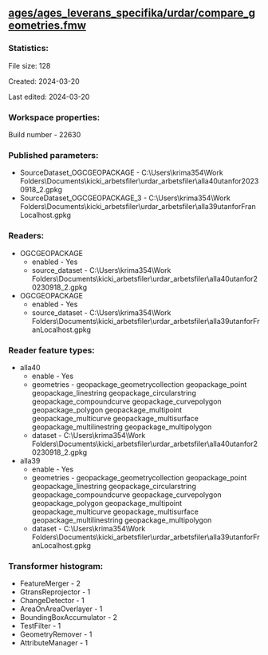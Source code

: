 ﻿## [ages/ages_leverans_specifika/urdar/compare_geometries.fmw](https://github.com/kicki58/kix_working_dir/blob/master/ages/ages_leverans_specifika/urdar/compare_geometries.fmw)

### Statistics:
File size: 128

Created: 2024-03-20

Last edited: 2024-03-20


### Workspace properties:
Build number    - 22630

### Published parameters:
*  SourceDataset_OGCGEOPACKAGE    -   C:\Users\krima354\Work Folders\Documents\kicki_arbetsfiler\urdar_arbetsfiler\alla40utanfor20230918_2.gpkg
*  SourceDataset_OGCGEOPACKAGE_3    -   C:\Users\krima354\Work Folders\Documents\kicki_arbetsfiler\urdar_arbetsfiler\alla39utanforFranLocalhost.gpkg

### Readers:
*  OGCGEOPACKAGE
    * enabled    -  Yes
    * source_dataset    -   C:\Users\krima354\Work Folders\Documents\kicki_arbetsfiler\urdar_arbetsfiler\alla40utanfor20230918_2.gpkg
*  OGCGEOPACKAGE
    * enabled    -  Yes
    * source_dataset    -   C:\Users\krima354\Work Folders\Documents\kicki_arbetsfiler\urdar_arbetsfiler\alla39utanforFranLocalhost.gpkg

### Reader feature types:
*  alla40
    * enable - Yes
    * geometries - geopackage_geometrycollection geopackage_point geopackage_linestring geopackage_circularstring geopackage_compoundcurve geopackage_curvepolygon geopackage_polygon geopackage_multipoint geopackage_multicurve geopackage_multisurface geopackage_multilinestring geopackage_multipolygon
    * dataset - C:\Users\krima354\Work Folders\Documents\kicki_arbetsfiler\urdar_arbetsfiler\alla40utanfor20230918_2.gpkg
*  alla39
    * enable - Yes
    * geometries - geopackage_geometrycollection geopackage_point geopackage_linestring geopackage_circularstring geopackage_compoundcurve geopackage_curvepolygon geopackage_polygon geopackage_multipoint geopackage_multicurve geopackage_multisurface geopackage_multilinestring geopackage_multipolygon
    * dataset - C:\Users\krima354\Work Folders\Documents\kicki_arbetsfiler\urdar_arbetsfiler\alla39utanforFranLocalhost.gpkg




### Transformer histogram:
*  FeatureMerger    -   2
*  GtransReprojector    -   1
*  ChangeDetector    -   1
*  AreaOnAreaOverlayer    -   1
*  BoundingBoxAccumulator    -   2
*  TestFilter    -   1
*  GeometryRemover    -   1
*  AttributeManager    -   1

